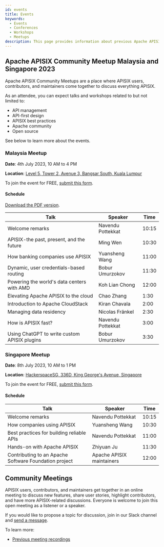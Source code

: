 ```yaml
---
id: events
title: Events
keywords:
  - Events
  - Conferences
  - Workshops
  - Meetups
description: This page provides information about previous Apache APISIX's community events.
---
```

## Apache APISIX Community Meetup Malaysia and Singapore 2023

Apache APISIX Community Meetups are a place where APISIX users, contributors, and maintainers come together to discuss everything APISIX.

As an attendee, you can expect talks and workshops related to but not limited to:

- API management
- API-first design
- APISIX best practices
- Apache community
- Open source

See below to learn more about the events.

### Malaysia Meetup

**Date**: 4th July 2023, 10 AM to 4 PM

**Location**: [Level 5, Tower 2, Avenue 3, Bangsar South, Kuala Lumpur](https://goo.gl/maps/26m6CHbn86RszbtZ7)

To join the event for FREE, [submit this form](https://forms.gle/sUmjdBQAMPjDehYR8).

#### Schedule

[Download the PDF version](https://bit.ly/apisix-meetup-malaysia).

| Talk                                         | Speaker           | Time  |
| -------------------------------------------- | ----------------- | ----- |
| Welcome remarks                              | Navendu Pottekkat | 10:15 |
| APISIX-the past, present, and the future     | Ming Wen          | 10:30 |
| How banking companies use APISIX             | Yuansheng Wang    | 11:00 |
| Dynamic, user credentials-based routing      | Bobur Umurzokov   | 11:30 |
| Powering the world's data centers with AMD   | Koh Lian Chong    | 12:00 |
| Elevating Apache APISIX to the cloud         | Chao Zhang        | 1:30  |
| Introduction to Apache CloudStack            | Kiran Chavala     | 2:00  |
| Managing data residency                      | Nicolas Fränkel   | 2:30  |
| How is APISIX fast?                          | Navendu Pottekkat | 3:00  |
| Using ChatGPT to write custom APISIX plugins | Bobur Umurzokov   | 3:30  |

### Singapore Meetup

**Date**: 8th July 2023, 10 AM to 1 PM

**Location**: [HackerspaceSG, 336D, King George's Avenue, Singapore](https://goo.gl/maps/gv1qSY8fxftn3Siv6)

To join the event for FREE, [submit this form](https://forms.gle/JSzVmfXon9HCTSee9).

#### Schedule

| Talk                                                  | Speaker                   | Time  |
| ----------------------------------------------------- | ------------------------- | ----- |
| Welcome remarks                                       | Navendu Pottekkat         | 10:15 |
| How companies using APISIX                            | Yuansheng Wang            | 10:30 |
| Best practices for building reliable APIs             | Navendu Pottekkat         | 11:00 |
| Hands-on with Apache APISIX                           | Zhiyuan Ju                | 11:30 |
| Contributing to an Apache Software Foundation project | Apache APISIX maintainers | 12:00 |

## Community Meetings

APISIX users, contributors, and maintainers get together in an online meeting to discuss new features, share user stories, highlight contributors, and have more APISIX-related discussions. Everyone is welcome to join this open meeting as a listener or a speaker.

If you would like to propose a topic for discussion, join in our Slack channel and [send a message](https://apisix.apache.org/docs/general/join/#join-the-slack-channel).

To learn more:

- [Previous meeting recordings](https://youtube.com/playlist?list=PLAoKZlos1sznjgFQsm31QAWeJmv8_w7SP)
